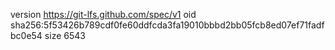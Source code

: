 version https://git-lfs.github.com/spec/v1
oid sha256:5f53426b789cdf0fe60ddfcda3fa19010bbbd2bb05fcb8ed07ef71fadfbc0e54
size 6543
